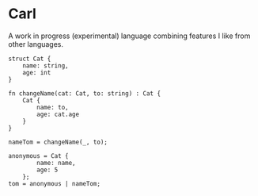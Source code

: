# Carl

A work in progress (experimental) language combining features I like from other languages.

```
struct Cat {
    name: string,
    age: int
}

fn changeName(cat: Cat, to: string) : Cat {
    Cat {
        name: to,
        age: cat.age
    }
}

nameTom = changeName(_, to);

anonymous = Cat {
        name: name,
        age: 5 
    };
tom = anonymous | nameTom;
```